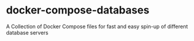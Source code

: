 # docker-compose-databases
A Collection of Docker Compose files for fast and easy spin-up of different database servers
